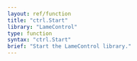 ```yaml
---
layout: ref/function
title: "ctrl.Start"
library: "LameControl"
type: function
syntax: "ctrl.Start"
brief: "Start the LameControl library."
---
```


